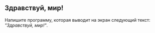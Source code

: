 ## Здравствуй, мир!

Напишите программу, которая выводит на экран следующий текст: *"Здравствуй, мир!"*.